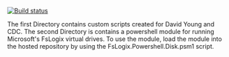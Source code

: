 [![Build status](https://ci.appveyor.com/api/projects/status/3qvdttdt33wgt5mk?svg=true)](https://ci.appveyor.com/project/daniel0226/fslogix-powershell-disk)<br/>

The first Directory contains custom scripts created for David Young and CDC.
The second Directory is contains a powershell module for running Microsoft's FsLogix virtual drives.
To use the module, load the module into the hosted repository by using the FsLogix.Powershell.Disk.psm1 script.
